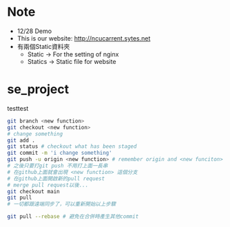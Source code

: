 # Note
* 12/28 Demo
* This is our website: http://ncucarrent.sytes.net
* 有兩個Static資料夾
  * Static -> For the setting of nginx
  * Statics -> Static file for website


# se_project

testtest

```sh
git branch <new function>
git checkout <new function>
# change something
git add .
git status # checkout what has been staged
git commit -m 'i change something'
git push -u origin <new function> # remember origin and <new funciton>
# 之後只要打git push 不用打上面一長串
# 在github上面就會出現 <new function> 這個分支
# 在github上面開啟新的pull request
# merge pull request以後...
git checkout main
git pull
# 一切都跟遠端同步了，可以重新開始以上步驟

git pull --rebase # 避免在合併時產生其他commit
```

